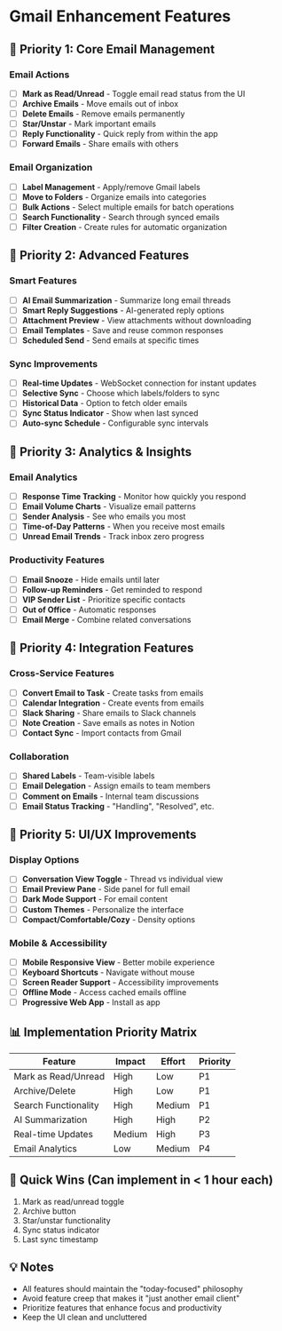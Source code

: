 # Gmail Enhancement Features

## 🎯 Priority 1: Core Email Management

### Email Actions
- [ ] **Mark as Read/Unread** - Toggle email read status from the UI
- [ ] **Archive Emails** - Move emails out of inbox
- [ ] **Delete Emails** - Remove emails permanently
- [ ] **Star/Unstar** - Mark important emails
- [ ] **Reply Functionality** - Quick reply from within the app
- [ ] **Forward Emails** - Share emails with others

### Email Organization
- [ ] **Label Management** - Apply/remove Gmail labels
- [ ] **Move to Folders** - Organize emails into categories
- [ ] **Bulk Actions** - Select multiple emails for batch operations
- [ ] **Search Functionality** - Search through synced emails
- [ ] **Filter Creation** - Create rules for automatic organization

## 🎯 Priority 2: Advanced Features

### Smart Features
- [ ] **AI Email Summarization** - Summarize long email threads
- [ ] **Smart Reply Suggestions** - AI-generated reply options
- [ ] **Attachment Preview** - View attachments without downloading
- [ ] **Email Templates** - Save and reuse common responses
- [ ] **Scheduled Send** - Send emails at specific times

### Sync Improvements
- [ ] **Real-time Updates** - WebSocket connection for instant updates
- [ ] **Selective Sync** - Choose which labels/folders to sync
- [ ] **Historical Data** - Option to fetch older emails
- [ ] **Sync Status Indicator** - Show when last synced
- [ ] **Auto-sync Schedule** - Configurable sync intervals

## 🎯 Priority 3: Analytics & Insights

### Email Analytics
- [ ] **Response Time Tracking** - Monitor how quickly you respond
- [ ] **Email Volume Charts** - Visualize email patterns
- [ ] **Sender Analysis** - See who emails you most
- [ ] **Time-of-Day Patterns** - When you receive most emails
- [ ] **Unread Email Trends** - Track inbox zero progress

### Productivity Features
- [ ] **Email Snooze** - Hide emails until later
- [ ] **Follow-up Reminders** - Get reminded to respond
- [ ] **VIP Sender List** - Prioritize specific contacts
- [ ] **Out of Office** - Automatic responses
- [ ] **Email Merge** - Combine related conversations

## 🎯 Priority 4: Integration Features

### Cross-Service Features
- [ ] **Convert Email to Task** - Create tasks from emails
- [ ] **Calendar Integration** - Create events from emails
- [ ] **Slack Sharing** - Share emails to Slack channels
- [ ] **Note Creation** - Save emails as notes in Notion
- [ ] **Contact Sync** - Import contacts from Gmail

### Collaboration
- [ ] **Shared Labels** - Team-visible labels
- [ ] **Email Delegation** - Assign emails to team members
- [ ] **Comment on Emails** - Internal team discussions
- [ ] **Email Status Tracking** - "Handling", "Resolved", etc.

## 🎯 Priority 5: UI/UX Improvements

### Display Options
- [ ] **Conversation View Toggle** - Thread vs individual view
- [ ] **Email Preview Pane** - Side panel for full email
- [ ] **Dark Mode Support** - For email content
- [ ] **Custom Themes** - Personalize the interface
- [ ] **Compact/Comfortable/Cozy** - Density options

### Mobile & Accessibility
- [ ] **Mobile Responsive View** - Better mobile experience
- [ ] **Keyboard Shortcuts** - Navigate without mouse
- [ ] **Screen Reader Support** - Accessibility improvements
- [ ] **Offline Mode** - Access cached emails offline
- [ ] **Progressive Web App** - Install as app

## 📊 Implementation Priority Matrix

| Feature | Impact | Effort | Priority |
|---------|--------|--------|----------|
| Mark as Read/Unread | High | Low | P1 |
| Archive/Delete | High | Low | P1 |
| Search Functionality | High | Medium | P1 |
| AI Summarization | High | High | P2 |
| Real-time Updates | Medium | High | P3 |
| Email Analytics | Low | Medium | P4 |

## 🚀 Quick Wins (Can implement in < 1 hour each)
1. Mark as read/unread toggle
2. Archive button
3. Star/unstar functionality
4. Sync status indicator
5. Last sync timestamp

## 💡 Notes
- All features should maintain the "today-focused" philosophy
- Avoid feature creep that makes it "just another email client"
- Prioritize features that enhance focus and productivity
- Keep the UI clean and uncluttered